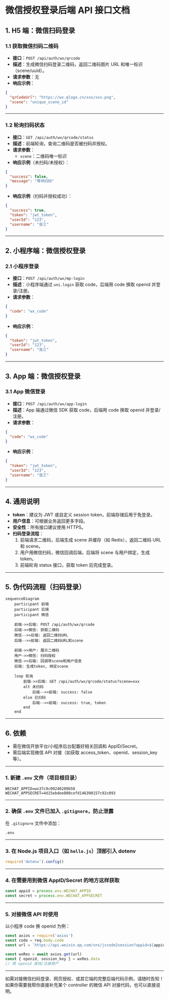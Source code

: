 # 微信授权登录后端 API 接口文档

## 1. H5 端：微信扫码登录

### 1.1 获取微信扫码二维码

- **接口**：`POST /api/auth/wx/qrcode`
- **描述**：生成微信扫码登录二维码，返回二维码图片 URL 和唯一标识（scene/uuid）。
- **请求参数**：无
- **响应示例**：

```json
{
  "qrCodeUrl": "https://wx.qlogo.cn/xxx/xxx.png",
  "scene": "unique_scene_id"
}
```

---

### 1.2 轮询扫码状态

- **接口**：`GET /api/auth/wx/qrcode/status`
- **描述**：前端轮询，查询二维码是否被扫码并授权。
- **请求参数**：
  - `scene`：二维码唯一标识
- **响应示例**（未扫码/未授权）：

```json
{
  "success": false,
  "message": "等待扫码"
}
```

- **响应示例**（扫码并授权成功）：

```json
{
  "success": true,
  "token": "jwt_token",
  "userId": "123",
  "username": "张三"
}
```

---

## 2. 小程序端：微信授权登录

### 2.1 小程序登录

- **接口**：`POST /api/auth/wx/mp-login`
- **描述**：小程序端通过 `uni.login` 获取 code，后端用 code 换取 openid 并登录/注册。
- **请求参数**：

```json
{
  "code": "wx_code"
}
```

- **响应示例**：

```json
{
  "token": "jwt_token",
  "userId": "123",
  "username": "张三"
}
```

---

## 3. App 端：微信授权登录

### 3.1 App 微信登录

- **接口**：`POST /api/auth/wx/app-login`
- **描述**：App 端通过微信 SDK 获取 code，后端用 code 换取 openid 并登录/注册。
- **请求参数**：

```json
{
  "code": "wx_code"
}
```

- **响应示例**：

```json
{
  "token": "jwt_token",
  "userId": "123",
  "username": "张三"
}
```

---

## 4. 通用说明

- **token**：建议为 JWT 或自定义 session token，前端存储后用于免登录。
- **用户信息**：可根据业务返回更多字段。
- **安全性**：所有接口建议使用 HTTPS。
- **扫码登录流程**：
  1. 前端请求二维码，后端生成 scene 并缓存（如 Redis），返回二维码 URL 和 scene。
  2. 用户用微信扫码，微信回调后端，后端将 scene 与用户绑定，生成 token。
  3. 前端轮询 status 接口，获取 token 后完成登录。

---

## 5. 伪代码流程（扫码登录）

```mermaid
sequenceDiagram
    participant 前端
    participant 后端
    participant 微信

    前端->>后端: POST /api/auth/wx/qrcode
    后端->>微信: 获取二维码
    微信-->>后端: 返回二维码URL
    后端-->>前端: 返回二维码URL和scene

    前端->>用户: 展示二维码
    用户->>微信: 扫码授权
    微信->>后端: 回调带scene和用户信息
    后端: 生成token, 绑定scene

    loop 轮询
        前端->>后端: GET /api/auth/wx/qrcode/status?scene=xxx
        alt 未扫码
            后端-->>前端: success: false
        else 已扫码
            后端-->>前端: success: true, token
        end
    end
```

---

## 6. 依赖

- 需在微信开放平台/小程序后台配置好相关回调和 AppID/Secret。
- 需后端实现微信 API 对接（如获取 access_token、openid、session_key 等）。

---

### 1. 新建 `.env` 文件（项目根目录）

```
WECHAT_APPID=wx37c9c09240209b50
WECHAT_APPSECRET=4d15ebdee800cefd146390157c92c093
```

---

### 2. 确保 `.env` 文件已加入 `.gitignore`，防止泄露

在 `.gitignore` 文件中添加：

```
.env
```

---

### 3. 在 Node.js 项目入口（如 `hello.js`）顶部引入 dotenv

```js
require('dotenv').config()
```

---

### 4. 在需要用到微信 AppID/Secret 的地方这样获取

```js
const appid = process.env.WECHAT_APPID
const secret = process.env.WECHAT_APPSECRET
```

---

### 5. 对接微信 API 时使用

以小程序 code 换 openid 为例：

```js
const axios = require('axios')
const code = req.body.code
const url = `https://api.weixin.qq.com/sns/jscode2session?appid=${appid}&secret=${secret}&js_code=${code}&grant_type=authorization_code`

const wxRes = await axios.get(url)
const { openid, session_key } = wxRes.data
// 用 openid 查找/注册用户
```

---

如需对接微信扫码登录、网页授权、或其它端的完整后端代码示例，请随时告知！  
如果你需要我帮你直接补充某个 controller 的微信 API 对接代码，也可以直接说明。
